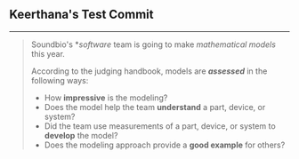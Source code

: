 ## Keerthana's Test Commit
---
> Soundbio's **software* team is going to make *mathematical models* this year.
> 
> According to the judging handbook, models are ***assessed*** in the following ways:
> - How **impressive** is the modeling?
> - Does the model help the team **understand** a part, device, or system?
> - Did the team use measurements of a part, device, or system to **develop** the model?
> - Does the modeling approach provide a **good example** for others?
